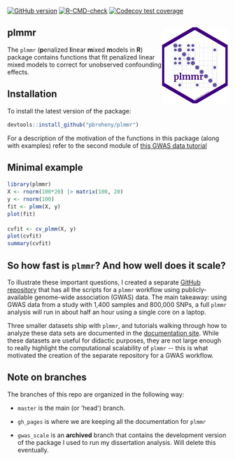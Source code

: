 <!-- badges: start -->
[![GitHub version](https://img.shields.io/static/v1?label=GitHub&message=4.1.0.0&color=blue&logo=github)](https://github.com/pbreheny/plmmr) 
[![R-CMD-check](https://github.com/pbreheny/plmmr/workflows/R-CMD-check/badge.svg)](https://github.com/pbreheny/plmmr/actions) 
[![Codecov test coverage](https://codecov.io/gh/pbreheny/plmmr/branch/master/graph/badge.svg)](https://app.codecov.io/gh/pbreheny/plmmr?branch=master)
<!-- badges: end -->

## plmmr <img src="man/figures/plmmr_hex_sticker.png" align="right" width="150"/>

The `plmmr` (**p**enalized **l**inear **m**ixed **m**odels in **R**) package contains functions that fit penalized linear mixed models to correct for unobserved confounding effects.

## Installation

To install the latest version of the package:

``` r
devtools::install_github("pbreheny/plmmr")
```

For a description of the motivation of the functions in this package (along with examples) refer to the second module of [this GWAS data tutorial](https://pbreheny.github.io/adv-gwas-tutorial/index.html)

## Minimal example

``` r
library(plmmr)
X <- rnorm(100*20) |> matrix(100, 20)
y <- rnorm(100)
fit <- plmm(X, y) 
plot(fit)

cvfit <- cv_plmm(X, y)
plot(cvfit)
summary(cvfit)
```

## So how fast is `plmmr`? And how well does it scale?

To illustrate these important questions, I created a separate [GitHub repository](https://github.com/tabpeter/demo_plmmr/tree/master) that has all the scripts for a `plmmr` workflow using publicly-available genome-wide association (GWAS) data. The main takeaway: using GWAS data from a study with 1,400 samples and 800,000 SNPs, a full `plmmr` analysis will run in about half an hour using a single core on a laptop.

Three smaller datasets ship with `plmmr`, and tutorials walking through how to analyze these data sets are documented in the [documentation site](https://pbreheny.github.io/plmmr/). While these datasets are useful for didactic purposes, they are not large enough to really highlight the computational scalability of `plmmr` -- this is what motivated the creation of the separate repository for a GWAS workflow.

## Note on branches

The branches of this repo are organized in the following way:

-   `master` is the main (or 'head') branch.

-   `gh_pages` is where we are keeping all the documentation for `plmmr`

-   `gwas_scale` is an **archived** branch that contains the development version of the package I used to run my dissertation analysis. Will delete this eventually.
